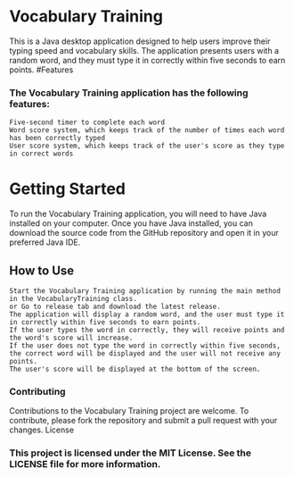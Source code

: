 # Vocabulary Training

This is a Java desktop application designed to help users improve their typing speed and vocabulary skills. The application presents users with a random word, and they must type it in correctly within five seconds to earn points.
#Features

### The Vocabulary Training application has the following features:

    Five-second timer to complete each word
    Word score system, which keeps track of the number of times each word has been correctly typed
    User score system, which keeps track of the user's score as they type in correct words

# Getting Started

To run the Vocabulary Training application, you will need to have Java installed on your computer. Once you have Java installed, you can download the source code from the GitHub repository and open it in your preferred Java IDE.
## How to Use
    
    Start the Vocabulary Training application by running the main method in the VocabularyTraining class.
    or Go to release tab and download the latest release.
    The application will display a random word, and the user must type it in correctly within five seconds to earn points.
    If the user types the word in correctly, they will receive points and the word's score will increase.
    If the user does not type the word in correctly within five seconds, the correct word will be displayed and the user will not receive any points.
    The user's score will be displayed at the bottom of the screen.

### Contributing

Contributions to the Vocabulary Training project are welcome. To contribute, please fork the repository and submit a pull request with your changes.
License

### This project is licensed under the MIT License. See the LICENSE file for more information.
